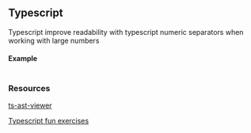 ## Typescript

Typescript improve readability with typescript numeric separators when working with large numbers

#### Example

```js

```

### Resources

[ts-ast-viewer](https://ts-ast-viewer.com/)

[Typescript fun exercises](https://typescript-exercises.github.io)
